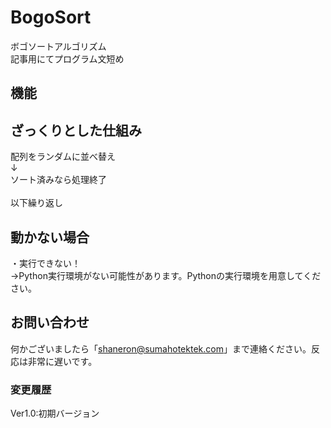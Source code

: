 # BogoSort<br>
ボゴソートアルゴリズム<br>
記事用にてプログラム文短め

## 機能<br>

## ざっくりとした仕組み<br>
配列をランダムに並べ替え<br>
↓<br>
ソート済みなら処理終了<br>
<br>
以下繰り返し<br>

## 動かない場合<br>
・実行できない！<br>
→Python実行環境がない可能性があります。Pythonの実行環境を用意してください。<br>

## お問い合わせ<br>
何かございましたら「shaneron@sumahotektek.com」まで連絡ください。反応は非常に遅いです。<br>

### 変更履歴<br>
Ver1.0:初期バージョン
